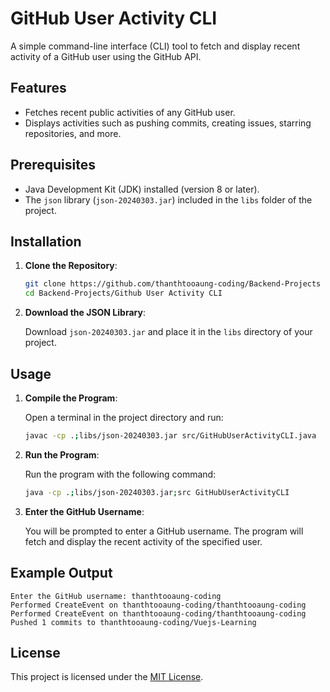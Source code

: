 # GitHub User Activity CLI

A simple command-line interface (CLI) tool to fetch and display recent activity of a GitHub user using the GitHub API.

## Features

- Fetches recent public activities of any GitHub user.
- Displays activities such as pushing commits, creating issues, starring repositories, and more.

## Prerequisites

- Java Development Kit (JDK) installed (version 8 or later).
- The `json` library (`json-20240303.jar`) included in the `libs` folder of the project.

## Installation

1. **Clone the Repository**:

    ```bash
    git clone https://github.com/thanthtooaung-coding/Backend-Projects
    cd Backend-Projects/Github User Activity CLI
    ```

2. **Download the JSON Library**:

   Download `json-20240303.jar` and place it in the `libs` directory of your project.

## Usage

1. **Compile the Program**:

   Open a terminal in the project directory and run:

    ```bash
    javac -cp .;libs/json-20240303.jar src/GitHubUserActivityCLI.java
    ```

2. **Run the Program**:

   Run the program with the following command:

    ```bash
    java -cp .;libs/json-20240303.jar;src GitHubUserActivityCLI
    ```

3. **Enter the GitHub Username**:

   You will be prompted to enter a GitHub username. The program will fetch and display the recent activity of the specified user.

## Example Output

```plaintext
Enter the GitHub username: thanthtooaung-coding
Performed CreateEvent on thanthtooaung-coding/thanthtooaung-coding
Performed CreateEvent on thanthtooaung-coding/thanthtooaung-coding
Pushed 1 commits to thanthtooaung-coding/Vuejs-Learning
```

## License
This project is licensed under the [MIT License](../LICENSE).